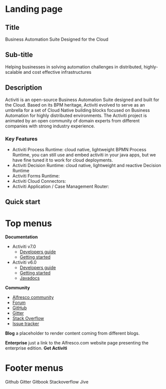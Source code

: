 # Landing page
## Title
Business Automation Suite Designed for the Cloud
## Sub-title
Helping businesses in solving automation challenges in distributed, highly-scalable and cost effective infrastructures
## Description
Activiti is an open-source Business Automation Suite designed and built for the Cloud. Based on its BPM heritage, Activiti  evolved to serve as an umbrella for a set of Cloud Native building blocks focused on Business Automation for highly distributed environments. The Activiti project is animated by an open community of domain experts from different companies with strong industry experience.

### Key Features
* Activiti Process Runtime: cloud native, lightweight BPMN Process Runtime, you can still use and embed activiti in your java apps, but we have fine tuned it to work for cloud deployments.
* Activiti Decision Runtime: cloud native, lightweight and reactive Decision Runtime
* Activiti Forms Runtime: 
* Activiti Cloud Connectors: 
* Activiti Application / Case Management Router: 

## Quick start

# Top menus
**Documentation**
  * Activiti v7.0
    * [Developers guide](https://activiti.gitbooks.io/activiti-7-developers-guide/content/)
    * [Getting started](https://activiti.gitbooks.io/activiti-7-developers-guide/content/getting-started.html)
  * Activiti v6.0
    * [Developers guide](https://www.activiti.org/userguide/)
    * [Getting started](https://www.activiti.org/quick-start)
    * [Javadocs](https://www.activiti.org/javadocs/index.html)
    
**Community**
* [Alfresco community](https://community.alfresco.com/community/bpm)
* [Forum](https://community.alfresco.com/community/bpm/contentfilterID=contentstatus%5Bpublished%5D~objecttype~thread%5Bquestions%5D)
* [GitHub](https://github.com/Activiti)
* [Gitter](https://gitter.im/Activiti/Activiti7?utm_source=share-link&utm_medium=link&utm_campaign=share-link)
* [Stack Overflow](https://stackoverflow.com/search?q=activiti)
* [Issue tracker](https://activiti.atlassian.net/secure/Dashboard.jspa)

**Blog** 
a placeholder to render content coming from different blogs.

**Enterprise** 
just a link to the Alfresco.com website page presenting the enterprise edition.
**Get Activiti**

# Footer menus
Github Gitter Gitbook Stackoverflow Jive

